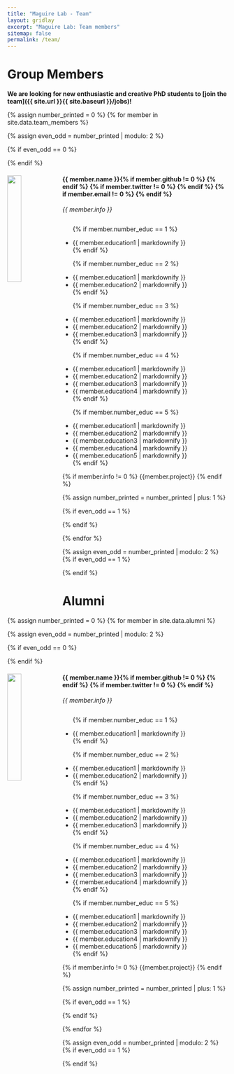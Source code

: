 ```yaml
---
title: "Maguire Lab - Team"
layout: gridlay
excerpt: "Maguire Lab: Team members"
sitemap: false
permalink: /team/
---
```


# Group Members

 **We are looking for new enthusiastic and creative PhD students to [join the team]({{ site.url }}{{ site.baseurl }}/jobs)!** 

{% assign number_printed = 0 %}
{% for member in site.data.team_members %}

{% assign even_odd = number_printed | modulo: 2 %}

{% if even_odd == 0 %}
<div class="row">
{% endif %}

<div class="col-sm-6 clearfix">
  <img src="{{ site.url }}{{ site.baseurl }}/images/team/{{ member.photo }}" class="img-responsive" width="25%" style="float: left" />
  <h4>{{ member.name }}{% if member.github != 0 %}
<a href="{{ member.github }}/"> <i class="fa fa-github" style="color:black; font-size:24px;"></i></a>
{% endif %}
{% if member.twitter != 0 %}
<a href="{{ member.twitter }}/"> <i class="fa fa-twitter" style="color:#0084b4; font-size:24px;"></i></a>
{% endif %}
{% if member.email != 0 %}
<a href="mailto:{{ member.email }}/"> <i class="fa fa-envelope" style="color:black; font-size:24px;"></i></a>
{% endif %}

</h4>

<i>{{ member.info }}<br></i>

  <ul style="overflow: hidden">

  {% if member.number_educ == 1 %}
  <li> {{ member.education1 | markdownify }} </li>
  {% endif %}

  {% if member.number_educ == 2 %}
  <li> {{ member.education1 | markdownify }} </li>
  <li> {{ member.education2 | markdownify }} </li>
  {% endif %}

  {% if member.number_educ == 3 %}
  <li> {{ member.education1 | markdownify }} </li>
  <li> {{ member.education2 | markdownify }} </li>
  <li> {{ member.education3 | markdownify }} </li>
  {% endif %}

  {% if member.number_educ == 4 %}
  <li> {{ member.education1 | markdownify }} </li>
  <li> {{ member.education2 | markdownify }} </li>
  <li> {{ member.education3 | markdownify }} </li>
  <li> {{ member.education4 | markdownify }} </li>
  {% endif %}

  {% if member.number_educ == 5 %}
  <li> {{ member.education1 | markdownify }} </li>
  <li> {{ member.education2 | markdownify }} </li>
  <li> {{ member.education3 | markdownify }} </li>
  <li> {{ member.education4 | markdownify }} </li>
  <li> {{ member.education5 | markdownify }} </li>
  {% endif %}

  </ul>
{% if member.info != 0 %}
{{member.project}}
{% endif %}

</div>



{% assign number_printed = number_printed | plus: 1 %}

{% if even_odd == 1 %}
</div>
{% endif %}

{% endfor %}

{% assign even_odd = number_printed | modulo: 2 %}
{% if even_odd == 1 %}
</div>
{% endif %}

# Alumni

{% assign number_printed = 0 %}
{% for member in site.data.alumni %}

{% assign even_odd = number_printed | modulo: 2 %}

{% if even_odd == 0 %}
<div class="row">
{% endif %}

<div class="col-sm-6 clearfix">
  <img src="{{ site.url }}{{ site.baseurl }}/images/team/alumni/{{ member.photo }}" class="img-responsive" width="25%" style="float: left" />
  <h4>{{ member.name }}{% if member.github != 0 %}
<a href="{{ member.github }}/"> <i class="fa fa-github" style="color:black; font-size:24px;"></i></a>
{% endif %}
{% if member.twitter != 0 %}
<a href="{{ member.twitter }}/"> <i class="fa fa-twitter" style="color:#0084b4; font-size:24px;"></i></a>
{% endif %}
</h4>

<i>{{ member.info }}<br></i>

  <ul style="overflow: hidden">

  {% if member.number_educ == 1 %}
  <li> {{ member.education1 | markdownify }} </li>
  {% endif %}

  {% if member.number_educ == 2 %}
  <li> {{ member.education1 | markdownify }} </li>
  <li> {{ member.education2 | markdownify }} </li>
  {% endif %}

  {% if member.number_educ == 3 %}
  <li> {{ member.education1 | markdownify }} </li>
  <li> {{ member.education2 | markdownify }} </li>
  <li> {{ member.education3 | markdownify }} </li>
  {% endif %}

  {% if member.number_educ == 4 %}
  <li> {{ member.education1 | markdownify }} </li>
  <li> {{ member.education2 | markdownify }} </li>
  <li> {{ member.education3 | markdownify }} </li>
  <li> {{ member.education4 | markdownify }} </li>
  {% endif %}

  {% if member.number_educ == 5 %}
  <li> {{ member.education1 | markdownify }} </li>
  <li> {{ member.education2 | markdownify }} </li>
  <li> {{ member.education3 | markdownify }} </li>
  <li> {{ member.education4 | markdownify }} </li>
  <li> {{ member.education5 | markdownify }} </li>
  {% endif %}

  </ul>
{% if member.info != 0 %}
{{member.project}}
{% endif %}

</div>



{% assign number_printed = number_printed | plus: 1 %}

{% if even_odd == 1 %}
</div>
{% endif %}

{% endfor %}

{% assign even_odd = number_printed | modulo: 2 %}
{% if even_odd == 1 %}
</div>
{% endif %}

